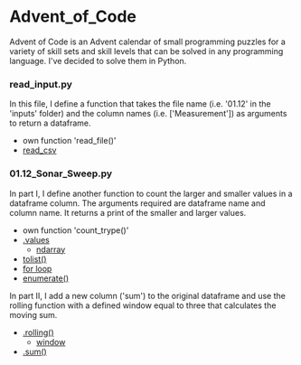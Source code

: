 # Advent_of_Code

Advent of Code is an Advent calendar of small programming puzzles for a variety of skill sets and skill levels that can be solved in any programming language. I've decided to solve them in Python.

### read_input.py

In this file, I define a function that takes the file name (i.e. '01.12' in the 'inputs' folder) and the column names (i.e. ['Measurement']) as arguments to return a dataframe.

- own function 'read_file()'
- [read_csv](https://pandas.pydata.org/docs/reference/api/pandas.read_csv.html)

### 01.12_Sonar_Sweep.py

In part I, I define another function to count the larger and smaller values in a dataframe column. The arguments required are dataframe name and column name. It returns a print of the smaller and larger values.

- own function 'count_trype()'
- [.values](https://pandas.pydata.org/docs/reference/api/pandas.DataFrame.values.html)
   -  [ndarray](https://numpy.org/doc/stable/reference/arrays.ndarray.html)
- [tolist()](https://numpy.org/doc/stable/reference/generated/numpy.ndarray.tolist.html#numpy.ndarray.tolist)
- [for loop](https://docs.python.org/3/tutorial/controlflow.html)
- [enumerate()](https://docs.python.org/3/library/functions.html#enumerate)

In part II, I add a new column ('sum') to the original dataframe and use the rolling function with a defined window equal to three that calculates the moving sum.

- [.rolling()](https://pandas.pydata.org/docs/reference/api/pandas.DataFrame.rolling.html)
   - [window](https://pandas.pydata.org/docs/reference/window.html) 
- [.sum()](https://pandas.pydata.org/docs/reference/api/pandas.core.window.rolling.Rolling.sum.html)
